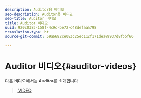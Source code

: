 ```yaml
---
description: Auditor용 비디오
seo-description: Auditor용 비디오
seo-title: Auditor 비디오
title: Auditor 비디오
uuid: 920c0385-158f-4c9c-be72-c48defaaa798
translation-type: ht
source-git-commit: 59a6682ce083c25ec112f171dea69937d8fbbf66

---
```



# Auditor 비디오{#auditor-videos}

다음 비디오에서는 Auditor를 소개합니다.

>[!VIDEO](https://www.youtube.com/watch?v=CVSd5L4Rcgg)
